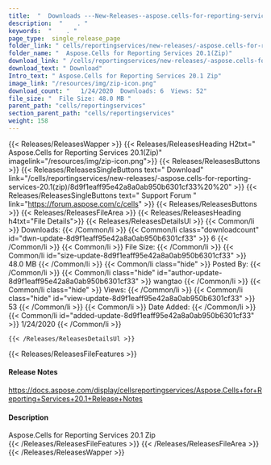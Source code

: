 ```yaml
---
title:  "  Downloads ---New-Releases--aspose.cells-for-reporting-services-20.1(zip) . " 
description:  "    . " 
keywords:  "    . " 
page_type:  single_release_page
folder_link: " cells/reportingservices/new-releases/-aspose.cells-for-reporting-services-20.1(zip)/"
folder_name: "  Aspose.Cells for Reporting Services 20.1(Zip)"
download_link: " /cells/reportingservices/new-releases/-aspose.cells-for-reporting-services-20.1(zip)/8d9f1eaff95e42a8a0ab950b6301cf33"
download_text: " Download"
Intro_text: " Aspose.Cells for Reporting Services 20.1 Zip"
image_link: "/resources/img/zip-icon.png"
download_count: "   1/24/2020  Downloads: 6  Views: 52"
file_size: "  File Size: 48.0 MB "
parent_path: "cells/reportingservices"
section_parent_path: "cells/reportingservices"
weight: 158
---
```


{{< Releases/ReleasesWapper >}}
  {{< Releases/ReleasesHeading H2txt="  Aspose.Cells for Reporting Services 20.1(Zip)" imagelink="/resources/img/zip-icon.png">}}
  {{< Releases/ReleasesButtons >}}
    {{< Releases/ReleasesSingleButtons text=" Download" link="/cells/reportingservices/new-releases/-aspose.cells-for-reporting-services-20.1(zip)/8d9f1eaff95e42a8a0ab950b6301cf33%20%20" >}}
    {{< Releases/ReleasesSingleButtons text=" Support Forum " link="https://forum.aspose.com/c/cells" >}}
  {{< Releases/ReleasesButtons >}}
  {{< Releases/ReleasesFileArea >}}
    {{< Releases/ReleasesHeading h4txt="File Details">}}
    {{< Releases/ReleasesDetailsUl >}}
            {{< Common/li  >}} Downloads: {{< /Common/li >}} 
      {{< Common/li class="downloadcount" id="dwn-update-8d9f1eaff95e42a8a0ab950b6301cf33" >}} 6 {{< /Common/li >}} 
      {{< Common/li  >}} File Size: {{< /Common/li >}} 
      {{< Common/li id="size-update-8d9f1eaff95e42a8a0ab950b6301cf33" >}} 48.0 MB {{< /Common/li >}} 
      {{< Common/li  class="hide" >}} Posted By: {{< /Common/li >}} 
      {{< Common/li class="hide" id="author-update-8d9f1eaff95e42a8a0ab950b6301cf33" >}} wangtao {{< /Common/li >}} 
      {{< Common/li class="hide"  >}} Views: {{< /Common/li >}} 
      {{< Common/li class="hide" id="view-update-8d9f1eaff95e42a8a0ab950b6301cf33" >}} 53 {{< /Common/li >}} 
      {{< Common/li  >}} Date Added: {{< /Common/li >}} 
      {{< Common/li id="added-update-8d9f1eaff95e42a8a0ab950b6301cf33" >}} 1/24/2020 {{< /Common/li >}} 

    {{< /Releases/ReleasesDetailsUl >}}

  {{< Releases/ReleasesFileFeatures >}}
      <h4>Release Notes</h4><div><a href="https://docs.aspose.com/display/cellsreportingservices/Aspose.Cells+for+Reporting+Services+20.1+Release+Notes">https://docs.aspose.com/display/cellsreportingservices/Aspose.Cells+for+Reporting+Services+20.1+Release+Notes</a></div><h4>Description</h4><div class="HTMLDescription">Aspose.Cells for Reporting Services 20.1 Zip</div>
  {{< /Releases/ReleasesFileFeatures >}}
 {{< /Releases/ReleasesFileArea >}}
{{< /Releases/ReleasesWapper >}}


